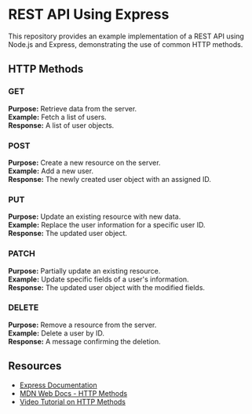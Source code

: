 # REST API Using Express

This repository provides an example implementation of a REST API using Node.js and Express, demonstrating the use of common HTTP methods.

## HTTP Methods

### GET
**Purpose:** Retrieve data from the server.  
**Example:** Fetch a list of users.  
**Response:** A list of user objects.

### POST
**Purpose:** Create a new resource on the server.  
**Example:** Add a new user.  
**Response:** The newly created user object with an assigned ID.

### PUT
**Purpose:** Update an existing resource with new data.  
**Example:** Replace the user information for a specific user ID.  
**Response:** The updated user object.

### PATCH
**Purpose:** Partially update an existing resource.  
**Example:** Update specific fields of a user's information.  
**Response:** The updated user object with the modified fields.

### DELETE
**Purpose:** Remove a resource from the server.  
**Example:** Delete a user by ID.  
**Response:** A message confirming the deletion.

## Resources

- [Express Documentation](https://expressjs.com/en/guide.html)
- [MDN Web Docs - HTTP Methods](https://developer.mozilla.org/en-US/docs/Web/HTTP/Methods)
- [Video Tutorial on HTTP Methods](https://www.youtube.com/watch?v=1OjoBopM9cM)
